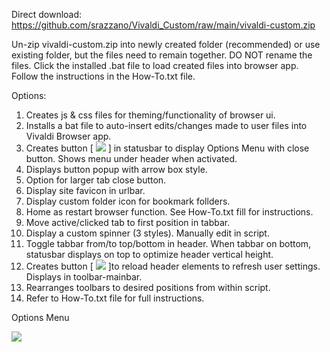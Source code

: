 Direct download: https://github.com/srazzano/Vivaldi_Custom/raw/main/vivaldi-custom.zip

Un-zip vivaldi-custom.zip into newly created folder (recommended) or use existing folder, but the files need to remain together. DO NOT rename the files. Click the installed .bat file to load created files into browser app. Follow the instructions in the How-To.txt file.

Options:
1. Creates js & css files for theming/functionality of browser ui.
2. Installs a bat file to auto-insert edits/changes made to user files into Vivaldi Browser app.
3. Creates button [ <img src="https://github.com/srazzano/Images/blob/master/optionsMenuButton.png"/> ] in statusbar to display Options Menu with close button. Shows menu under header when activated.
4. Displays button popup with arrow box style.
5. Option for larger tab close button.
6. Display site favicon in urlbar.
7. Display custom folder icon for bookmark follders.
8. Home as restart browser function. See How-To.txt fill for instructions.
9. Move active/clicked tab to first position in tabbar.
10. Display a custom spinner (3 styles). Manually edit in script.
11. Toggle tabbar from/to top/bottom in header. When tabbar on bottom, statusbar displays on top to optimize header vertical height.
12. Creates button [ <img src="https://github.com/srazzano/Images/blob/master/reloadHeader.png"/> ]to reload header elements to refresh user settings. Displays in toolbar-mainbar.
13. Rearranges toolbars to desired positions from within script.
14. Refer to How-To.txt file for full instructions.

Options Menu

<img src="https://github.com/srazzano/Images/blob/master/optionsMenu.png"/>
